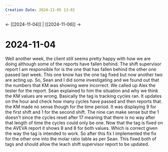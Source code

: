 ```yaml
---
Creation Date: 2024-11-05 13:02
---
```


<- [[2024-11-04]] | [[2024-11-06]]  ->

# 2024-11-04
Well another week, the client still seems pretty happy with how we are doing although some of the reports have fallen behind. The shift supervisor report I am responsible for is the one that has fallen behind the other one passed last week. This one know has the one tag fixed but now another two are acting up. So, Sean and I did some investigating and we found out that the numbers that KM was showing were incorrect. We called up Alex the tester for the report. Sean explained to him the situation and why we think the KM values are wrong. Basically the tag is tracking cycles ran. It updates on the hour and check how many cycles have passed and then reports that. the KM made no sense though for the time period. It was displaying 9 for the first shift and 1 for the second shift. The nine can make sense but the 1 doesn't since the cycles reset after 17 meaning that there is no way after that length of time the cycles could only be one. Now that the tag is fixed on the AVEVA report it shows 8 and 8 for both values. Which is correct given the way the tag is intended to work. So after this fix I implemented the fix for the other one into the molar ratio table as per Sean. This fixed both of tags and should allow the leach shift supervisor report to be updated. 